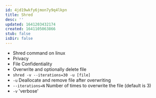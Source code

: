 ```yaml
---
id: 4jd19wkfy6jmon7y9q4lkpn
title: Shred
desc: ''
updated: 1641203432174
created: 1641105063866
stub: false
isDir: false
---
```



- Shred command on linux
- Privacy
- File Confidentiality
- Overwrite and optionally delete file
- `shred -v --iterations=30 -u [file]`
- `-u` Deallocate and remove file after overwriting
- `--iterations=N` Number of times to overwrite the file (default is 3)
- `-v` 'verbose'
